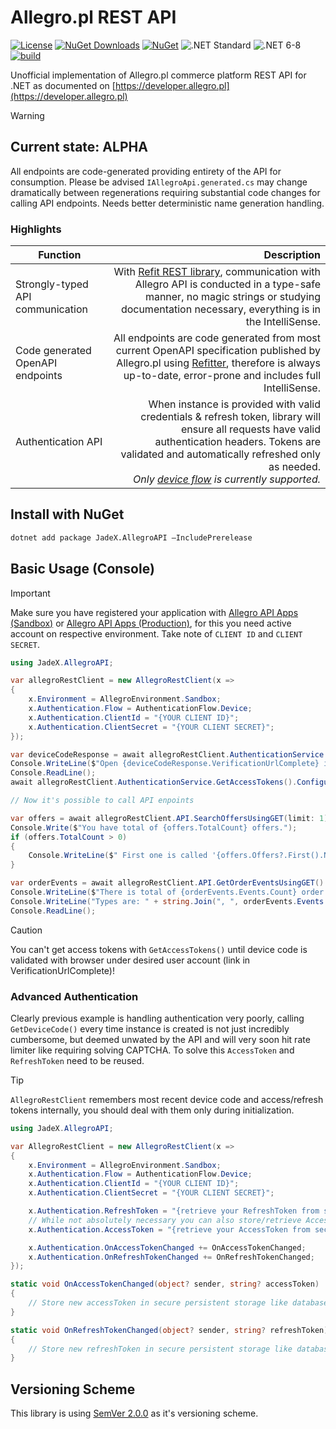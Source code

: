 # Allegro.pl REST API

[![License](https://img.shields.io/github/license/JadeX/AllegroAPI)](https://github.com/JadeX/Allegro/blob/master/LICENSE.txt)
[![NuGet Downloads](https://img.shields.io/nuget/dt/JadeX.Allegro.svg)](https://www.nuget.org/packages/JadeX.AllegroAPI/)
[![NuGet](https://img.shields.io/nuget/vpre/JadeX.Allegro.svg)](https://www.nuget.org/packages/JadeX.AllegroAPI/)
![.NET Standard](https://img.shields.io/badge/NETStandard-2.0/2.1-blue.svg)
![.NET 6-8](https://img.shields.io/badge/NET-6.0--8.0-purple.svg)
[![build](https://github.com/JadeX/Allegro/actions/workflows/build.yml/badge.svg)](https://github.com/JadeX/Allegro/actions/workflows/build.yml)

Unofficial implementation of Allegro.pl commerce platform REST API for .NET as documented on
[https://developer.allegro.pl](https://developer.allegro.pl)

> [!WARNING] 
> ## Current state: ALPHA
> All endpoints are code-generated providing entirety of the API for consumption. Please be advised `IAllegroApi.generated.cs` may change dramatically between regenerations requiring substantial code changes for calling API endpoints. Needs better deterministic name generation handling.

### Highlights

| Function                         | Description  |
| -------------------------------- | -----:|
| Strongly-typed API communication | With [Refit REST library](https://github.com/reactiveui/refit), communication with Allegro API is conducted in a type-safe manner, no magic strings or studying documentation necessary, everything is in the IntelliSense. |
| Code generated OpenAPI endpoints | All endpoints are code generated from most current OpenAPI specification published by Allegro.pl using [Refitter](https://github.com/christianhelle/refitter), therefore is always up-to-date, error-prone and includes full IntelliSense. |
| Authentication API               | When instance is provided with valid credentials & refresh token, library will ensure all requests have valid authentication headers. Tokens are validated and automatically refreshed only as needed. <br> *Only [device flow](https://developer.allegro.pl/tutorials/uwierzytelnianie-i-autoryzacja-zlq9e75GdIR#device-flow) is currently supported.* |

## Install with NuGet

```sh
dotnet add package JadeX.AllegroAPI –IncludePrerelease
```

## Basic Usage (Console)
> [!IMPORTANT]
> Make sure you have registered your application with [Allegro API Apps (Sandbox)](https://apps.developer.allegro.pl.allegrosandbox.pl) or [Allegro API Apps (Production)](https://apps.developer.allegro.pl), for this you need active account on respective environment.
> Take note of `CLIENT ID` and `CLIENT SECRET`.

```csharp
using JadeX.AllegroAPI;

var allegroRestClient = new AllegroRestClient(x =>
{
    x.Environment = AllegroEnvironment.Sandbox;
    x.Authentication.Flow = AuthenticationFlow.Device;
    x.Authentication.ClientId = "{YOUR CLIENT ID}";
    x.Authentication.ClientSecret = "{YOUR CLIENT SECRET}";
});

var deviceCodeResponse = await allegroRestClient.AuthenticationService.GetDeviceCode().ConfigureAwait(false); // Don't call this very often
Console.WriteLine($"Open {deviceCodeResponse.VerificationUrlComplete} in browser and follow instructions there ... Once finished, press enter to obtain access token and call some API endpoint.");
Console.ReadLine();
await allegroRestClient.AuthenticationService.GetAccessTokens().ConfigureAwait(false); // Valid for 12 hours, need to call RefreshTokens() afterwards

// Now it's possible to call API enpoints

var offers = await allegroRestClient.API.SearchOffersUsingGET(limit: 1).ConfigureAwait(false);
Console.Write($"You have total of {offers.TotalCount} offers.");
if (offers.TotalCount > 0)
{
    Console.WriteLine($" First one is called '{offers.Offers?.First().Name}'.");
}

var orderEvents = await allegroRestClient.API.GetOrderEventsUsingGET().ConfigureAwait(false);
Console.WriteLine($"There is total of {orderEvents.Events.Count} order events:");
Console.WriteLine("Types are: " + string.Join(", ", orderEvents.Events.Select(x => x.Type.ToString())));
Console.ReadLine();
```
> [!CAUTION]
> You can't get access tokens with `GetAccessTokens()` until device code is validated with browser under desired user account (link in VerificationUrlComplete)!

### Advanced Authentication

Clearly previous example is handling authentication very poorly, calling `GetDeviceCode()` every time instance is created is not just incredibly cumbersome, but deemed unwated by the API and will very soon hit rate limiter like requiring solving CAPTCHA. To solve this `AccessToken` and `RefreshToken` need to be reused.

> [!TIP]
> `AllegroRestClient` remembers most recent device code and access/refresh tokens internally, you should deal with them only during initialization.

```csharp
using JadeX.AllegroAPI;

var AllegroRestClient = new AllegroRestClient(x =>
{
    x.Environment = AllegroEnvironment.Sandbox;
    x.Authentication.Flow = AuthenticationFlow.Device;
    x.Authentication.ClientId = "{YOUR CLIENT ID}";
    x.Authentication.ClientSecret = "{YOUR CLIENT SECRET}";

    x.Authentication.RefreshToken = "{retrieve your RefreshToken from secure persistent storage}";
    // While not absolutely necessary you can also store/retrieve AccessToken, prevents unnecessary token refresh (especially useful in testing).
    x.Authentication.AccessToken = "{retrieve your AccessToken from secure persistent storage}";

    x.Authentication.OnAccessTokenChanged += OnAccessTokenChanged;
    x.Authentication.OnRefreshTokenChanged += OnRefreshTokenChanged;
});

static void OnAccessTokenChanged(object? sender, string? accessToken)
{
    // Store new accessToken in secure persistent storage like database or user-secrets file
}

static void OnRefreshTokenChanged(object? sender, string? refreshToken)
{
    // Store new refreshToken in secure persistent storage like database or user-secrets file
}
```

## Versioning Scheme

This library is using [SemVer 2.0.0](https://semver.org/) as it's versioning scheme.
